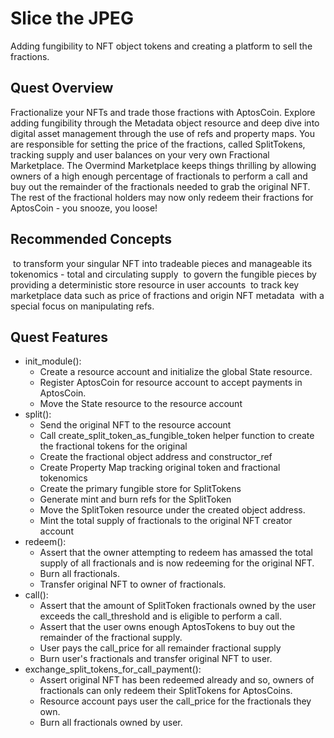 # Slice the JPEG
Adding fungibility to NFT object tokens and creating a platform to sell the fractions.

## Quest Overview
Fractionalize your NFTs and trade those fractions with AptosCoin. Explore adding fungibility through the Metadata object resource and deep dive into digital asset management through the use of refs and property maps. You are responsible for setting the price of the fractions, called SplitTokens, tracking supply and user balances on your very own Fractional Marketplace.
The Overmind Marketplace keeps things thrilling by allowing owners of a high enough percentage of fractionals to perform a call and buy out the remainder of the fractionals needed to grab the original NFT. The rest of the fractional holders may now only redeem their fractions for AptosCoin - you snooze, you loose!

## Recommended Concepts
​ to transform your singular NFT into tradeable pieces and manageable its tokenomics - total and circulating supply
​ to govern the fungible pieces by providing a deterministic store resource in user accounts
​ to track key marketplace data such as price of fractions and origin NFT metadata
​ with a special focus on manipulating refs. 

## Quest Features
- init_module():
  - Create a resource account and initialize the global State resource.
  - Register AptosCoin for resource account to accept payments in AptosCoin.
  - Move the State resource to the resource account
- split():
  - Send the original NFT to the resource account
  - Call create_split_token_as_fungible_token helper function to create the fractional tokens for the original
  - Create the fractional object address and constructor_ref
  - Create Property Map tracking original token and fractional tokenomics
  - Create the primary fungible store for SplitTokens
  - Generate mint and burn refs for the SplitToken
  - Move the SplitToken resource under the created object address.
  - Mint the total supply of fractionals to the original NFT creator account
- redeem():
  - Assert that the owner attempting to redeem has amassed the total supply of all fractionals and is now redeeming for the original NFT.
  - Burn all fractionals.
  - Transfer original NFT to owner of fractionals.
- call():
  - Assert that the amount of SplitToken fractionals owned by the user exceeds the call_threshold and is eligible to perform a call.
  - Assert that the user owns enough AptosTokens to buy out the remainder of the fractional supply.
  - User pays the call_price for all remainder fractional supply
  - Burn user's fractionals and transfer original NFT to user.
- exchange_split_tokens_for_call_payment():
  - Assert original NFT has been redeemed already and so, owners of fractionals can only redeem their SplitTokens for AptosCoins.
  - Resource account pays user the call_price for the fractionals they own.
  - Burn all fractionals owned by user. 
